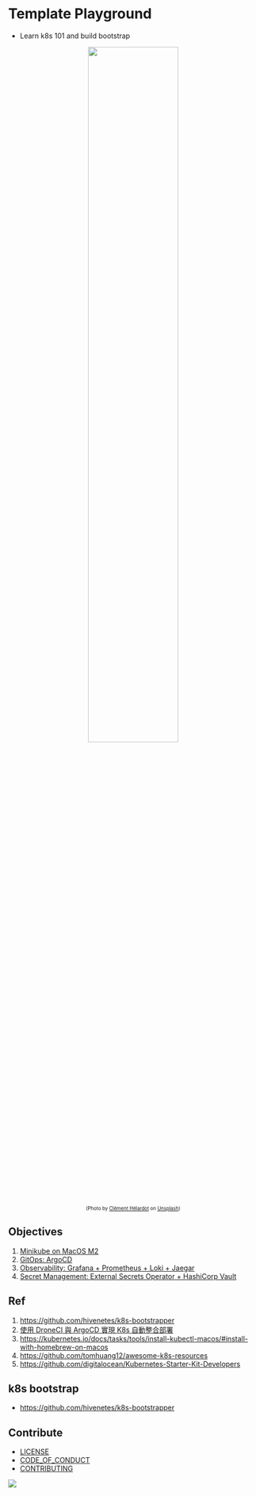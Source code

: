 # Template Playground

* Learn k8s 101 and build bootstrap

<p align="center">
  <img style="width:60%;" src="https://i.imgur.com/Qe3Dzt6.png">
  <br/>
  <sub><sup>(Photo by <a href="https://unsplash.com/@clemhlrdt?utm_source=unsplash&utm_medium=referral&utm_content=creditCopyText">Clément Hélardot</a> on <a href="https://unsplash.com/collections/SV-KO-htOoM/my-first-collection/9b0020f22e02b780910afe3a322692d8?utm_source=unsplash&utm_medium=referral&utm_content=creditCopyText">Unsplash</a>)</sup></sub>
</p>

## Objectives

1. [Minikube on MacOS M2](docs/minikube/minikube.md)
2. [GitOps: ArgoCD](docs/argocd.md)
3. [Observability: Grafana + Prometheus + Loki + Jaegar](docs/observability.md)
4. [Secret Management: External Secrets Operator + HashiCorp Vault](docs/secret-management.md)

## Ref

1. <https://github.com/hivenetes/k8s-bootstrapper>
2. [使用 DroneCI 與 ArgoCD 實現 K8s 自動整合部署](https://minghsu.io/posts/droneci-argocd/)
3. <https://kubernetes.io/docs/tasks/tools/install-kubectl-macos/#install-with-homebrew-on-macos>
4. <https://github.com/tomhuang12/awesome-k8s-resources>
5. <https://github.com/digitalocean/Kubernetes-Starter-Kit-Developers>

## k8s bootstrap

* <https://github.com/hivenetes/k8s-bootstrapper>

## Contribute

* [LICENSE](LICENSE)
* [CODE_OF_CONDUCT](CODE_OF_CONDUCT.md)
* [CONTRIBUTING](CONTRIBUTING.md)

<a href="https://github.com/an/template-playground/graphs/contributors">
  <img src="https://contrib.rocks/image?repo=androchentw/template-playground" />
</a>

<!-- Links -->
